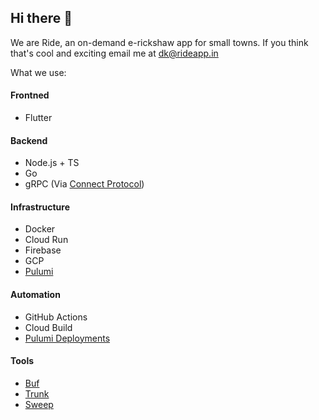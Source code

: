 ## Hi there 👋

We are Ride, an on-demand e-rickshaw app for small towns. If you think that's cool and exciting email me at dk@rideapp.in

What we use:
 #### Frontned
  * Flutter
 #### Backend
  * Node.js + TS
  * Go
  * gRPC (Via [Connect Protocol](https://connect.build))
 #### Infrastructure
  * Docker
  * Cloud Run
  * Firebase
  * GCP
  * [Pulumi](https://pulumi.com)
#### Automation
  * GitHub Actions
  * Cloud Build
  * [Pulumi Deployments](https://www.pulumi.com/product/pulumi-deployments/)
#### Tools
  * [Buf](https://buf.build)
  * [Trunk](https://trunk.io)
  * [Sweep](https://sweep.dev)
